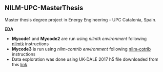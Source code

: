 ## NILM-UPC-MasterThesis
Master thesis degree project in Energy Engineering - UPC Catalonia, Spain.

**EDA**
- **Mycode1** and **Mycode2** are run using _nilmtk environment_ following [nilmtk](https://github.com/nilmtk/nilmtk) instructions
- **Mycode3** is run using _nilm-contrib environment_ following [nilm-cotrib](https://github.com/nilmtk/nilmtk-contrib) instructions
- Data exploration was done using UK-DALE 2017 h5 file downloaded from this [link](https://data.ukedc.rl.ac.uk/browse/edc/efficiency/residential/EnergyConsumption/Domestic/UK-DALE-2017/UK-DALE-FULL-disaggregated)
